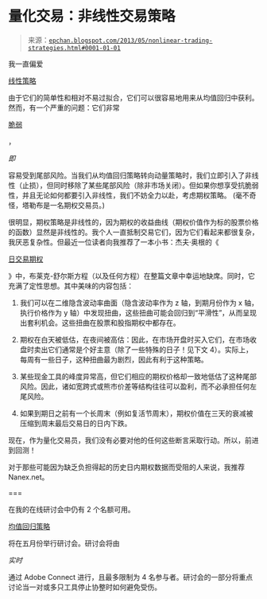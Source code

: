 <!--yml

类别：未分类

日期：2024-05-12 18:59:39

-->

# 量化交易：非线性交易策略

> 来源：[`epchan.blogspot.com/2013/05/nonlinear-trading-strategies.html#0001-01-01`](http://epchan.blogspot.com/2013/05/nonlinear-trading-strategies.html#0001-01-01)

我一直偏爱

[线性策略](http://epchan.blogspot.ca/2011/04/many-facets-of-linear-regression.html)

由于它们的简单性和相对不易过拟合，它们可以很容易地用来从均值回归中获利。然而，有一个严重的问题：它们非常

[脆弱](http://epchan.blogspot.ca/2013/03/what-can-quant-traders-learn-from.html)

，

*即*

容易受到尾部风险。当我们从均值回归策略转向动量策略时，我们立即引入了非线性（止损），但同时移除了某些尾部风险（除非市场关闭）。但如果你想享受抗脆弱性，并且无论如何都要引入非线性，我们不妨全力以赴，考虑期权策略。 (毫不奇怪，塔勒布是一名期权交易员。)

很明显，期权策略是非线性的，因为期权的收益曲线（期权价值作为标的股票价格的函数）显然是非线性的。我个人一直抵制交易它们，因为它们看起来都很复杂，我厌恶复杂性。但最近一位读者向我推荐了一本小书：杰夫·奥根的《

[日交易期权](http://www.amazon.com/dp/0137029039/ref=as_li_qf_sp_asin_til?tag=quantitativet-20&camp=14573&creative=327641&linkCode=as1&creativeASIN=0137029039&adid=13WZN3EAQWT423HNK9FD&&ref-refURL=http%3A%2F%2Fepchan.blogspot.ca%2F)

》中，布莱克-舒尔斯方程（以及任何方程）在整篇文章中幸运地缺席。同时，它充满了定性思想。其中美味的内容包括：

1) 我们可以在二维隐含波动率曲面（隐含波动率作为 z 轴，到期月份作为 x 轴，执行价格作为 y 轴）中发现扭曲，这些扭曲可能会回归到“平滑性”，从而呈现出套利机会。这些扭曲在股票和股指期权中都存在。

2) 期权在白天被低估，在夜间被高估：因此，在市场开盘时买入它们，在市场收盘时卖出它们通常是个好主意（除了一些特殊的日子！见下文 4）。实际上，每周有一些日子，这种扭曲最为剧烈，因此有利于这种策略。

3) 某些现金工具的峰度异常高，但它们相应的期权价格却一致地低估了这种尾部风险。因此，诸如宽跨式或熊市价差等结构往往可以盈利，而不必承担任何左尾风险。

4) 如果到期日之前有一个长周末（例如复活节周末），期权价值在三天的衰减被压缩到周末最后交易日的日内下跌。

现在，作为量化交易员，我们没有必要对他的任何这些断言采取行动。所以，前进到回测！

对于那些可能因为缺乏负担得起的历史日内期权数据而受阻的人来说，我推荐 Nanex.net。

===

在我的在线研讨会中仍有 2 个名额可用。

[均值回归策略](http://www.epchan.com/my-workshops/)

将在五月份举行研讨会。研讨会将由

*实时*

通过 Adobe Connect 进行，且最多限制为 4 名参与者。研讨会的一部分将重点讨论当一对或多只工具停止协整时如何避免受伤。

